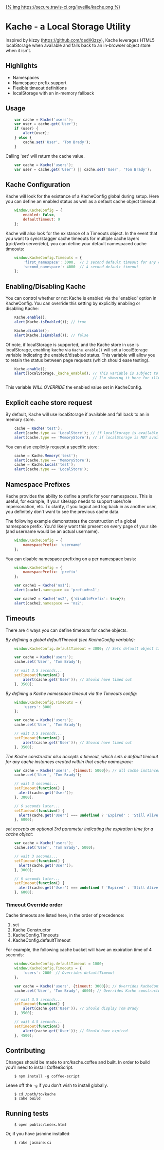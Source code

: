 [{% img https://secure.travis-ci.org/leveille/kache.png %}](http://travis-ci.org/#!/leveille/kache)

Kache - a Local Storage Utility
===============================

Inspired by kizzy (https://github.com/ded/Kizzy), Kache leverages HTML5 localStorage when available and falls back to an in-browser object store when it isn't.

Highlights
-----

*  Namespaces
*  Namespace prefix support
*  Flexible timeout definitions
*  localStorage with an in-memory fallback

Usage
-----

``` javascript
    var cache = Kache('users');
    var user = cache.get('User');
    if (user) {
        alert(user);
    } else {
        cache.set('User', 'Tom Brady');
    }
```

Calling 'set' will return the cache value.

``` javascript
    var cache = Kache('users');
    var user = cache.get('User') || cache.set('User', 'Tom Brady');
```

Kache Configuration
-------------------

Kache will look for the existance of a KacheConfig global during setup.  Here you can define an enabled status as well as a default cache object timeout:

``` javascript
    window.KacheConfig = {
        enabled: false,
        defaultTimeout: 0
    };
```

Kache will also look for the existance of a Timeouts object.  In the event that you want to sync/stagger cache timeouts for multiple cache layers (grid/web server/etc), you can define your default namespaced cache timeouts:

``` javascript
    window.KacheConfig.Timeouts = {
        'first_namespace': 3000,  // 3 second default timeout for any cache object in the 'first_namespace' namespace
        'second_namespace': 4000  // 4 second default timeout
    };
```

Enabling/Disabling Kache
------------------------

You can control whether or not Kache is enabled via the 'enabled' option in KacheConfig.  You can override this setting by explicitly enabling or disabling Kache:

``` javascript
    Kache.enable();
    alert(Kache.isEnabled()); // true

    Kache.disable();
    alert(Kache.isEnabled()); // false
```

Of note, if localStorage is supported, and the Kache store in use is localStorage, enabling kache via `Kache.enable()` will set a localStorage variable indicating the enabled/disabled status.  This variable will allow you to retain the status between page requests (which should ease testing).

``` javascript
    Kache.enable();
    alert(localStorage._kache_enabled); // This variable is subject to change.
                                        // I'm showing it here for illustration purposes.
```

This variable *WILL OVERRIDE* the enabled value set in KacheConfig.

Explicit cache store request
------------------------

By default, Kache will use localStorage if available and fall back to an in memory store.

``` javascript
    cache = Kache('test');
    alert(cache.type == 'LocalStore'); // if localStorage is available
    alert(cache.type == 'MemoryStore'); // if localStorage is NOT available
```

You can also explictly request a specific store:

``` javascript
    cache = Kache.Memory('test');
    alert(cache.type == 'MemoryStore');    
    cache = Kache.Local('test');
    alert(cache.type == 'LocalStore');
```

Namespace Prefixes
--------

Kache provides the ability to define a prefix for your namespaces.  This is useful, for example, if your site/app needs to support user/role impersonation, etc.  To clarify, if you logout and log back in as another user, you definitely don't want to see the previous cache data.

The following example demonstrates the construction of a global namespace prefix.  You'd likely want this present on every page of your site (and username would be an actual username).

``` javascript
    window.KacheConfig = {
        namespacePrefix: 'username'
    };
```

You can disable namespace prefixing on a per namespace basis:

``` javascript
    window.KacheConfig = {
        namespacePrefix: 'prefix'
    };

    var cache1 = Kache('ns1');
    alert(cache1.namespace == 'prefix#ns1';

    var cache2 = Kache('ns2', {'disablePrefix': true});
    alert(cache2.namespace == 'ns2';
```

Timeouts
--------

There are 4 ways you can define timeouts for cache objects.

*By defining a global defaultTimeout (see KacheConfig variable):*

``` javascript
    window.KacheConfig.defaultTimeout = 3000; // Sets default object timeout of 3 seconds

    var cache = Kache('users');
    cache.set('User', 'Tom Brady');

    // wait 3.5 seconds...
    setTimeout(function() {
        alert(cache.get('User')); // Should have timed out
    }, 3500);
```

*By defining a Kache namespace timeout via the Timeouts config:*

``` javascript
    window.KacheConfig.Timeouts = {
        'users': 3000
    };

    var cache = Kache('users');
    cache.set('User', 'Tom Brady');

    // wait 3.5 seconds...
    setTimeout(function() {
        alert(cache.get('User')); // Should have timed out
    }, 3500);
```

*The Kache constructor also accepts a timeout, which sets a default timeout for any cache instances created within that cache namespace:*

``` javascript
    var cache = Kache('users', {timeout: 5000}); // all cache instances in this namespace will default to a 5 second expiration
    cache.set('User', 'Tom Brady');

    // wait 3 seconds...
    setTimeout(function() {
      alert(cache.get('User'));
    }, 3000);

    // 6 seconds later...
    setTimeout(function() {
      alert(cache.get('User') === undefined ? 'Expired' : 'Still Alive')
    }, 6000);
```

*set accepts an optional 3rd parameter indicating the expiration time for a cache object:*

``` javascript
    var cache = Kache('users');
    cache.set('User', 'Tom Brady', 5000);

    // wait 3 seconds...
    setTimeout(function() {
      alert(cache.get('User'));
    }, 3000);

    // 6 seconds later...
    setTimeout(function() {
      alert(cache.get('User') === undefined ? 'Expired' : 'Still Alive')
    }, 6000);
```

### Timeout Override order

Cache timeouts are listed here, in the order of precedence:

1. set
2. Kache Constructor
3. KacheConfig.Timeouts
4. KacheConfig.defaultTimeout

For example, the following cache bucket will have an expiration time of 4 seconds:

``` javascript
    window.KacheConfig.defaultTimeout = 1000;
    window.KacheConfig.Timeouts = {
        'users': 2000  // Overrides defaultTimeout
    };

    var cache = Kache('users', {timeout: 3000}); // Overrides KacheConfig.Timeouts.users
    cache.set('User', 'Tom Brady', 4000); // Overrides Kache constructor

    // wait 3.5 seconds...
    setTimeout(function() {
        alert(cache.get('User')); // Should display Tom Brady
    }, 3500);

    // wait 4.5 seconds...
    setTimeout(function() {
        alert(cache.get('User')); // Should have expired
    }, 4500);
```

Contributing
------------

Changes should be made to src/kache.coffee and built.  In order to build you'll need to install CoffeeScript.

```
    $ npm install -g coffee-script
```

Leave off the `-g` if you don't wish to install globally.
    
```
    $ cd /path/to/kache
    $ cake build
```

Running tests
-------------------------------

```
    $ open public/index.html
```

Or, if you have jasmine installed:

```
    $ rake jasmine:ci
```
